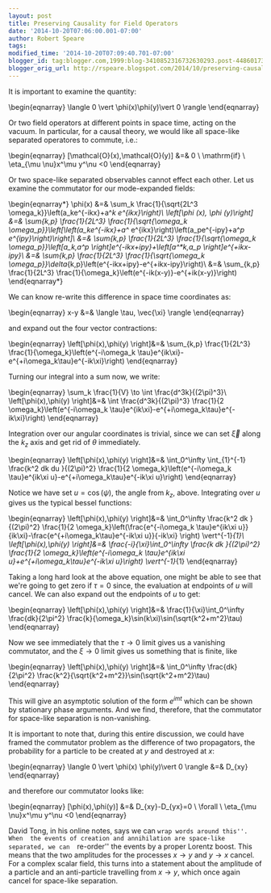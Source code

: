 ```yaml
---
layout: post
title: Preserving Causality for Field Operators
date: '2014-10-20T07:06:00.001-07:00'
author: Robert Speare
tags: 
modified_time: '2014-10-20T07:09:40.701-07:00'
blogger_id: tag:blogger.com,1999:blog-3410852316732630293.post-4486017321796080846
blogger_orig_url: http://rspeare.blogspot.com/2014/10/preserving-causality-for-field-operators.html
---
```


<div dir="ltr" style="text-align: left;" trbidi="on"><div class="p1">It is 
important to examine the quantity: 

\begin{eqnarray} 
\langle 0 \vert \phi(x)\phi(y)\vert 0 \rangle 
\end{eqnarray} 

Or two field operators at different points in space time, acting on the 
vacuum. In particular, for a causal theory, we would like all space-like 
separated operatores to commute, i.e.: 

\begin{eqnarray} 
[\mathcal{O}(x),\mathcal{O}(y)] &amp;=&amp; 0 \ \mathrm{if} \  \eta_{\mu 
\nu}x^\mu y^\nu &lt;0 
\end{eqnarray} 

Or two space-like separated observables cannot effect each other. Let us 
examine the commutator for our mode-expanded fields: 

\begin{eqnarray*} 
\phi(x) &amp;=&amp; \sum_k \frac{1}{\sqrt{2L^3 
\omega_k}}\left(a_ke^{-ikx}+a^*_k e^{ikx}\right)\\ 
\left[\phi (x), \phi (y)\right] &amp;=&amp; \sum_{k,p} \frac{1}{2L^3} 
\frac{1}{\sqrt{\omega_k \omega_p}}\left[\left(a_ke^{-ikx}+a^* 
e^{ikx}\right)\left(a_pe^{-ipy}+a^*_p e^{ipy}\right)\right]\\ 
&amp;=&amp; \sum_{k,p} \frac{1}{2L^3} \frac{1}{\sqrt{\omega_k 
\omega_p}}\left[a_k,a^*_p \right]e^{-ikx+ipy}+\left[a^*_k,a_p 
\right]e^{+ikx-ipy}\\ 
&amp;=&amp; \sum_{k,p} \frac{1}{2L^3} \frac{1}{\sqrt{\omega_k 
\omega_p}}\delta_{k,p}\left(e^{-ikx+ipy}-e^{+ikx-ipy}\right)\\ 
&amp;=&amp; \sum_{k,p} \frac{1}{2L^3} 
\frac{1}{\omega_k}\left(e^{-ik(x-y)}-e^{+ik(x-y)}\right) 
\end{eqnarray*} 

We can know re-write this difference in space time coordinates as: 

\begin{eqnarray} 
x-y &amp;=&amp; \langle \tau, \vec{\xi} \rangle 
\end{eqnarray} 

and expand out the four vector contractions: 

\begin{eqnarray} 
\left[\phi(x),\phi(y) \right]&amp;=&amp; \sum_{k,p} \frac{1}{2L^3} 
\frac{1}{\omega_k}\left(e^{-i\omega_k 
\tau}e^{ik\xi}-e^{+i\omega_k\tau}e^{-ik\xi}\right) 
\end{eqnarray} 

Turning our integral into a sum now, we write: 

\begin{eqnarray} 
\sum_k \frac{1}{V} \to \int \frac{d^3k}{(2\pi)^3}\\ 
\left[\phi(x),\phi(y) \right]&amp;=&amp; \int \frac{d^3k}{(2\pi)^3} \frac{1}{2 
\omega_k}\left(e^{-i\omega_k 
\tau}e^{ik\xi}-e^{+i\omega_k\tau}e^{-ik\xi}\right) 
\end{eqnarray} 

Integration over our angular coordinates is trivial, since we can set 
$\vec{\xi}$ along the $k_z$ axis and get rid of $\theta$ immediately. 

\begin{eqnarray} 
\left[\phi(x),\phi(y) \right]&amp;=&amp; \int_0^\infty \int_{1}^{-1} \frac{k^2 
dk du }{(2\pi)^2} \frac{1}{2 \omega_k}\left(e^{-i\omega_k \tau}e^{ik\xi 
u}-e^{+i\omega_k\tau}e^{-ik\xi u}\right) 
\end{eqnarray} 

Notice we have set $u=\cos(\psi)$, the angle from $k_z$, above. Integrating 
over $u$ gives us the typical bessel functions: 

\begin{eqnarray} 
\left[\phi(x),\phi(y) \right]&amp;=&amp; \int_0^\infty \frac{k^2 dk 
}{(2\pi)^2} \frac{1}{2 \omega_k}\left(\frac{e^{-i\omega_k \tau}e^{ik\xi 
u}}{ik\xi}-\frac{e^{+i\omega_k\tau}e^{-ik\xi u}}{-ik\xi} \right) 
\vert^{-1}_{1}\\ 
\left[\phi(x),\phi(y) \right]&amp;=&amp; \frac{-i}{\xi}\int_0^\infty \frac{k 
dk }{(2\pi)^2} \frac{1}{2 \omega_k}\left(e^{-i\omega_k \tau}e^{ik\xi 
u}+e^{+i\omega_k\tau}e^{-ik\xi u}\right) \vert^{-1}_{1} 
\end{eqnarray} 

Taking a long hard look at the above equation, one might be able to see that 
we're going to get zero if $\tau=0$ since, the evaluation at endpoints of $u$ 
will cancel. We can also expand out the endpoints of $u$ to get: 

\begin{eqnarray} 
\left[\phi(x),\phi(y) \right]&amp;=&amp; \frac{1}{\xi}\int_0^\infty 
\frac{dk}{2\pi^2} \frac{k}{\omega_k}\sin(k\xi)\sin(\sqrt{k^2+m^2}\tau) 
\end{eqnarray} 

Now we see immediately that the $\tau \to 0$ limit gives us a vanishing 
commutator, and the $\xi \to 0$ limit gives us something that is finite, like 

\begin{eqnarray} 
\left[\phi(x),\phi(y) \right]&amp;=&amp; \int_0^\infty \frac{dk}{2\pi^2} 
\frac{k^2}{\sqrt{k^2+m^2}}\sin(\sqrt{k^2+m^2}\tau) 
\end{eqnarray} 

This will give an asymptotic solution of the form $e^{imt}$ which can be shown 
by stationary phase arguments. And we find, therefore, that the commutator for 
space-like separation is non-vanishing. 

It is important to note that, during this entire discussion, we could have 
framed the commutator problem as the difference of two propagators, the 
probability for a particle to be created at $y$ and destroyed at $x$: 

\begin{eqnarray} 
\langle 0 \vert \phi(x) \phi(y)\vert 0 \rangle &amp;=&amp; D_{xy} 
\end{eqnarray} 

and therefore our commutator looks like: 

\begin{eqnarray} 
[\phi(x),\phi(y)] &amp;=&amp; D_{xy}-D_{yx}=0 \ \forall \ \eta_{\mu \nu}x^\mu 
y^\nu &lt;0 
\end{eqnarray} 

David Tong, in his online notes, says we can ``wrap words around this''. When 
the events of creation and annihilation are space-like separated, we can 
``re-order'' the events by a proper Lorentz boost.  This means that the two 
amplitudes for the processes $x\to y$ and $y \to x$ cancel. For a complex 
scalar field, this turns into a statement about the amplitude of a particle 
and an anti-particle travelling from $x \to y$, which once again cancel for 
space-like separation. 
<div> 